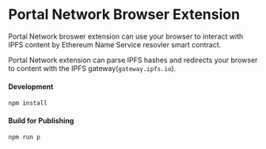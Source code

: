 # Portal Network Browser Extension

Portal Network broswer extension can use your browser to interact with IPFS content by Ethereum Name Service resovler smart contract.
  
Portal Network extension can parse IPFS hashes and redirects your browser to content with the IPFS gateway(`gateway.ipfs.io`).

#### Development 
```
npm install
```

#### Build for Publishing
```
npm run p
```
